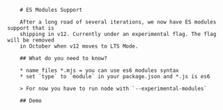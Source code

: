 



        # ES Modules Support

        After a long road of several iterations, we now have ES modules support that is
        shipping in v12. Currently under an experimental flag. The flag will be removed 
        in October when v12 moves to LTS Mode.

        ## What do you need to know?

        * name files *.mjs = you can use es6 modules syntax
        * set `type` to `module` in your package.json and *.js is es6

        > For now you have to run node with `--experimental-modules`

        ## Demo
